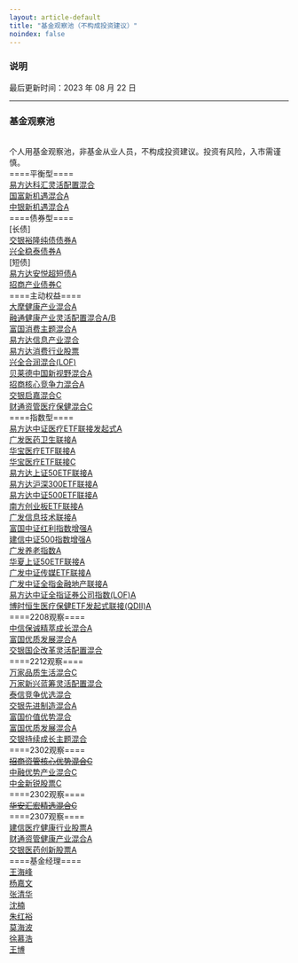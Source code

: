```yaml
---
layout: article-default
title: "基金观察池（不构成投资建议）"
noindex: false
---
```


<article>
    <h3>说明</h3>
    最后更新时间：2023 年 08 月 22 日
    <hr>
    <h3>基金观察池</h3>
    <br>个人用基金观察池，非基金从业人员，不构成投资建议。投资有风险，入市需谨慎。
    <br>====平衡型====
    <br><a target="_blank" rel="noopener nofollow noreferrer" href="https://funddb.cn/site/fund_details/110012">易方达科汇灵活配置混合</a>
    <br><a target="_blank" rel="noopener nofollow noreferrer" href="https://funddb.cn/site/fund_details/002087">国富新机遇混合A</a>
    <br><a target="_blank" rel="noopener nofollow noreferrer" href="https://funddb.cn/site/fund_details/002057">中银新机遇混合A</a>
    <br>====债券型====
    <br>[长债]
    <br><a target="_blank" rel="noopener nofollow noreferrer" href="https://funddb.cn/site/fund_details/519782">交银裕隆纯债债券A</a>
    <br><a target="_blank" rel="noopener nofollow noreferrer" href="https://funddb.cn/site/fund_details/003949">兴全稳泰债券A</a>
    <br>[短债]
    <br><a target="_blank" rel="noopener nofollow noreferrer" href="https://funddb.cn/site/fund_details/006662">易方达安悦超短债A</a>
    <br><a target="_blank" rel="noopener nofollow noreferrer" href="https://funddb.cn/site/fund_details/001868">招商产业债券C</a>
    <br>====主动权益====
    <br><a target="_blank" rel="noopener nofollow noreferrer" href="https://funddb.cn/site/fund_details/002708">大摩健康产业混合A</a>
    <br><a target="_blank" rel="noopener nofollow noreferrer" href="https://funddb.cn/site/fund_details/000727">融通健康产业灵活配置混合A/B</a>
    <br><a target="_blank" rel="noopener nofollow noreferrer" href="https://funddb.cn/site/fund_details/519915">富国消费主题混合A</a>
    <br><a target="_blank" rel="noopener nofollow noreferrer" href="https://funddb.cn/site/fund_details/001513">易方达信息产业混合</a>
    <br><a target="_blank" rel="noopener nofollow noreferrer" href="https://funddb.cn/site/fund_details/110022">易方达消费行业股票</a>
    <br><a target="_blank" rel="noopener nofollow noreferrer" href="https://funddb.cn/site/fund_details/163406">兴全合润混合(LOF)</a>
    <br><a target="_blank" rel="noopener nofollow noreferrer" href="https://funddb.cn/site/fund_details/013426">贝莱德中国新视野混合A</a>
    <br><a target="_blank" rel="noopener nofollow noreferrer" href="https://funddb.cn/site/fund_details/014412">招商核心竞争力混合A</a>
    <br><a target="_blank" rel="noopener nofollow noreferrer" href="https://funddb.cn/site/fund_details/018555">交银启嘉混合C</a>
    <br><a target="_blank" rel="noopener nofollow noreferrer" href="https://funddb.cn/site/fund_details/018485">财通资管医疗保健混合C</a>
    <br>====指数型====
    <br><a target="_blank" rel="noopener nofollow noreferrer" href="https://funddb.cn/site/fund_details/017937">易方达中证医疗ETF联接发起式A</a>
    <br><a target="_blank" rel="noopener nofollow noreferrer" href="https://funddb.cn/site/fund_details/001180">广发医药卫生联接A</a>
    <br><a target="_blank" rel="noopener nofollow noreferrer" href="https://funddb.cn/site/fund_details/162412">华宝医疗ETF联接A</a>
    <br><a target="_blank" rel="noopener nofollow noreferrer" href="https://funddb.cn/site/fund_details/012323">华宝医疗ETF联接C</a>
    <br><a target="_blank" rel="noopener nofollow noreferrer" href="https://funddb.cn/site/fund_details/007379">易方达上证50ETF联接A</a>
    <br><a target="_blank" rel="noopener nofollow noreferrer" href="https://funddb.cn/site/fund_details/110020">易方达沪深300ETF联接A</a>
    <br><a target="_blank" rel="noopener nofollow noreferrer" href="https://funddb.cn/site/fund_details/007028">易方达中证500ETF联接A</a>
    <br><a target="_blank" rel="noopener nofollow noreferrer" href="https://funddb.cn/site/fund_details/002656">南方创业板ETF联接A</a>
    <br><a target="_blank" rel="noopener nofollow noreferrer" href="https://funddb.cn/site/fund_details/000942">广发信息技术联接A</a>
    <br><a target="_blank" rel="noopener nofollow noreferrer" href="https://funddb.cn/site/fund_details/100032">富国中证红利指数增强A</a>
    <br><a target="_blank" rel="noopener nofollow noreferrer" href="https://funddb.cn/site/fund_details/000478">建信中证500指数增强A</a>
    <br><a target="_blank" rel="noopener nofollow noreferrer" href="https://funddb.cn/site/fund_details/000968">广发养老指数A</a>
    <br><a target="_blank" rel="noopener nofollow noreferrer" href="https://funddb.cn/site/fund_details/001051">华夏上证50ETF联接A</a>
    <br><a target="_blank" rel="noopener nofollow noreferrer" href="https://funddb.cn/site/fund_details/004752">广发中证传媒ETF联接A</a>
    <br><a target="_blank" rel="noopener nofollow noreferrer" href="https://funddb.cn/site/fund_details/001469">广发中证全指金融地产联接A</a>
    <br><a target="_blank" rel="noopener nofollow noreferrer" href="https://funddb.cn/site/fund_details/502010">易方达中证全指证券公司指数(LOF)A</a>
    <br><a target="_blank" rel="noopener nofollow noreferrer" href="https://funddb.cn/site/fund_details/014424">博时恒生医疗保健ETF发起式联接(QDII)A</a>
    <br>====2208观察====
    <br><a target="_blank" rel="noopener nofollow noreferrer" href="https://funddb.cn/site/fund_details/550002">中信保诚精萃成长混合A</a>
    <br><a target="_blank" rel="noopener nofollow noreferrer" href="https://funddb.cn/site/fund_details/006527">富国优质发展混合A</a>
    <br><a target="_blank" rel="noopener nofollow noreferrer" href="https://funddb.cn/site/fund_details/519756">交银国企改革灵活配置混合</a>
    <br>====2212观察====
    <br><a target="_blank" rel="noopener nofollow noreferrer" href="https://funddb.cn/site/fund_details/016600">万家品质生活混合C</a>
    <br><a target="_blank" rel="noopener nofollow noreferrer" href="https://funddb.cn/site/fund_details/519196">万家新兴蓝筹灵活配置混合</a>
    <br><a target="_blank" rel="noopener nofollow noreferrer" href="https://funddb.cn/site/fund_details/005535">泰信竞争优选混合</a>
    <br><a target="_blank" rel="noopener nofollow noreferrer" href="https://funddb.cn/site/fund_details/519704">交银先进制造混合A</a>
    <br><a target="_blank" rel="noopener nofollow noreferrer" href="https://funddb.cn/site/fund_details/002340">富国价值优势混合</a>
    <br><a target="_blank" rel="noopener nofollow noreferrer" href="https://funddb.cn/site/fund_details/006527">富国优质发展混合A</a>
    <br><a target="_blank" rel="noopener nofollow noreferrer" href="https://funddb.cn/site/fund_details/005001">交银持续成长主题混合</a>
    <br>====2302观察====
    <br><del><a target="_blank" rel="noopener nofollow noreferrer" href="https://funddb.cn/site/fund_details/970185">招商资管核心优势混合C</a></del>
    <br><a target="_blank" rel="noopener nofollow noreferrer" href="https://funddb.cn/site/fund_details/014330">中融优势产业混合C</a>
    <br><a target="_blank" rel="noopener nofollow noreferrer" href="https://funddb.cn/site/fund_details/920923">中金新锐股票C</a>
    <br>====2302观察====
    <br><del><a target="_blank" rel="noopener nofollow noreferrer" href="https://funddb.cn/site/fund_details/011145">华安汇宏精选混合C</a></del>
    <br>====2307观察====
    <br><a target="_blank" rel="noopener nofollow noreferrer" href="https://funddb.cn/site/fund_details/008923">建信医疗健康行业股票A</a>
    <br><a target="_blank" rel="noopener nofollow noreferrer" href="https://funddb.cn/site/fund_details/012159">财通资管健康产业混合A</a>
    <br><a target="_blank" rel="noopener nofollow noreferrer" href="https://funddb.cn/site/fund_details/004075">交银医药创新股票A</a>
    <br>====基金经理====
    <br><a target="_blank" rel="noopener nofollow noreferrer" href="https://funddb.cn/site/fund_details/manager/30411926">王海峰</a>
    <br><a target="_blank" rel="noopener nofollow noreferrer" href="https://funddb.cn/site/fund_details/manager/30532811">杨嘉文</a>
    <br><a target="_blank" rel="noopener nofollow noreferrer" href="https://funddb.cn/site/fund_details/manager/30075384">张清华</a>
    <br><a target="_blank" rel="noopener nofollow noreferrer" href="https://funddb.cn/site/fund_details/manager/30132431">沈楠</a>
    <br><a target="_blank" rel="noopener nofollow noreferrer" href="https://funddb.cn/site/fund_details/manager/30072863">朱红裕</a>
    <br><a target="_blank" rel="noopener nofollow noreferrer" href="https://funddb.cn/site/fund_details/manager/30342561">莫海波</a>
    <br><a target="_blank" rel="noopener nofollow noreferrer" href="https://funddb.cn/site/fund_details/manager/30679359">徐慕浩</a>
    <br><a target="_blank" rel="noopener nofollow noreferrer" href="https://funddb.cn/site/fund_details/manager/30690184">王博</a>
</article>